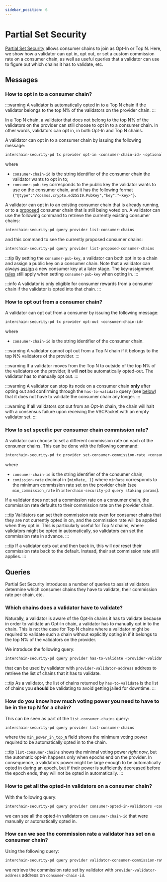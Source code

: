```yaml
---
sidebar_position: 6
---
```


# Partial Set Security

[Partial Set Security](../features/partial-set-security.md) allows consumer chains to join as Opt-In or Top N.
Here, we show how a validator can opt in, opt out, or set a custom commission rate on a consumer chain, as well
as useful queries that a validator can use to figure out which chains it has to validate, etc.

## Messages
### How to opt in to a consumer chain?

:::warning
A validator is automatically opted in to a Top N chain if the validator belongs to the top N% of the validators on the provider chain.
:::

In a Top N chain, a validator that does not belong to the top N% of the validators on the provider can still choose
to opt in to a consumer chain. In other words, validators can opt in, in both Opt-In and Top N chains.

A validator can opt in to a consumer chain by issuing the following message:
```bash
interchain-security-pd tx provider opt-in <consumer-chain-id> <optional consumer-pub-key>
```

where
- `consumer-chain-id` is the string identifier of the consumer chain the validator wants to opt in to;
- `consumer-pub-key` corresponds to the public key the validator wants to use on the consumer chain, and it has the
following format `{"@type":"/cosmos.crypto.ed25519.PubKey","key":"<key>"}`.

A validator can opt in to an existing consumer chain that is already running, or to a [proposed](../features/proposals.md)
consumer chain that is still being voted on. A validator can use the following command to retrieve the currently existing
consumer chains:
```bash
interchain-security-pd query provider list-consumer-chains
```
and this command to see the currently proposed consumer chains:
```bash
interchain-security-pd query provider list-proposed-consumer-chains
```


:::tip
By setting the `consumer-pub-key`, a validator can both opt in to a chain and assign a
public key on a consumer chain. Note that a validator can always [assign](../features/key-assignment.md)
a new consumer key at a later stage. The key-assignment [rules](../features/key-assignment.md#rules)
still apply when setting `consumer-pub-key` when opting in.
:::

:::info
A validator is only eligible for consumer rewards from a consumer chain if the validator is opted into that chain.
:::

### How to opt out from a consumer chain?
A validator can opt out from a consumer by issuing the following message:

```bash
interchain-security-pd tx provider opt-out <consumer-chain-id>
```
where
- `consumer-chain-id` is the string identifier of the consumer chain.

:::warning
A validator cannot opt out from a Top N chain if it belongs to the top N% validators of the provider.
:::

:::warning
If a validator moves from the Top N to outside of the top N% of the validators on the provider, it will **not**
be automatically opted-out. The validator has to manually opt out.
:::

:::warning
A validator can stop its node on a consumer chain **only** after opting out and confirming through the `has-to-validate`
query (see [below](./partial-set-security-for-validators.md#which-chains-does-a-validator-have-to-validate)) that it does
not have to validate the consumer chain any longer.
:::

:::warning
If all validators opt out from an Opt-In chain, the chain will halt with a consensus failure upon receiving the VSCPacket with an empty validator set.
:::

### How to set specific per consumer chain commission rate?
A validator can choose to set a different commission rate on each of the consumer chains.
This can be done with the following command:
```bash
interchain-security-pd tx provider set-consumer-commission-rate <consumer-chain-id> <commission-rate>
```
where

- `consumer-chain-id` is the string identifier of the consumer chain;
- `comission-rate` decimal in `[minRate, 1]` where `minRate` corresponds to the minimum commission rate set on the
provider chain (see `min_commission_rate` in `interchain-security-pd query staking params`).


If a validator does not set a commission rate on a consumer chain, the commission rate defaults to their commission rate on the provider chain.

:::tip
Validators can set their commission rate even for consumer chains that they are not currently opted in on, and the commission rate will be applied when they opt in. This is particularly useful for Top N chains, where validators might be opted in automatically,
so validators can set the commission rate in advance.
:::

:::tip
If a validator opts out and then back in, this will *not* reset their commission rate back to the default. Instead, their
set commission rate still applies.
:::


## Queries
Partial Set Security introduces a number of queries to assist validators determine which consumer chains they have to
validate, their commission rate per chain, etc.

### Which chains does a validator have to validate?
Naturally, a validator is aware of the Opt-In chains it has to validate because in order to validate an Opt-In chain,
a validator has to manually opt in to the chain. This is not the case for Top N chains where a validator might be required
to validate such a chain without explicitly opting in if it belongs to the top N% of the validators on the provider.

We introduce the following query:
```bash
interchain-security-pd query provider has-to-validate <provider-validator-address>
```
that can be used by validator with `provider-validator-address` address to retrieve the list of chains that it has to validate.


:::tip
As a validator, the list of chains returned by `has-to-validate` is the list of chains you **should** be validating to avoid
getting jailed for downtime.
:::

### How do you know how much voting power you need to have to be in the top N for a chain?
This can be seen as part of the `list-consumer-chains` query:
```bash
interchain-security-pd query provider list-consumer-chains
```
where the `min_power_in_top_N` field shows the minimum voting power required to be
automatically opted in to the chain.

:::tip
`list-consumer-chains` shows the minimal voting power *right now*, but
the automatic opt-in happens only when epochs end on the provider.
In consequence, a validators power might be large enough to be automatically opted in
during an epoch, but if their power is sufficiently decreased before the epoch ends,
they will not be opted in automatically.
:::


### How to get all the opted-in validators on a consumer chain?
With the following query:
```bash
interchain-security-pd query provider consumer-opted-in-validators <consumer-chain-id>
```
we can see all the opted-in validators on `consumer-chain-id` that were manually or automatically opted in.

### How can we see the commission rate a validator has set on a consumer chain?
Using the following query:
```bash
interchain-security-pd query provider validator-consumer-commission-rate <consumer-chain-id> <provider-validator-address>
```
we retrieve the commission rate set by validator with `provider-validator-address` address on `consumer-chain-id`.